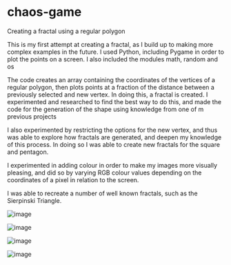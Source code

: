 # chaos-game
Creating a fractal using a regular polygon


This is my first attempt at creating a fractal, as I build up to making more complex examples in the future. I used Python, including Pygame in order to plot the points on a screen. I also included the modules math, random and os

The code creates an array containing the coordinates of the vertices of a regular polygon, then plots points at a fraction of the distance between a previously selected and new vertex. In doing this, a fractal is created. I experimented and researched to find the best way to do this, and made the code for the generation of the shape using knowledge from one of m previous projects

I also experimented by restricting the options for the new vertex, and thus was able to explore how fractals are generated, and deepen my knowledge of this process. In doing so I was able to create new fractals for the square and pentagon.

I experimented in adding colour in order to make my images more visually pleasing, and did so by varying RGB colour values depending on the coordinates of a pixel in relation to the screen.

I was able to recreate a number of well known fractals, such as the Sierpinski Triangle.

![image](https://github.com/rosie-bradstock/chaos-game/assets/139405672/20a81e6e-9cbe-4a5d-95dd-c6a3fb6e7d1c)

![image](https://github.com/rosie-bradstock/chaos-game/assets/139405672/be343401-c84a-4b4d-9563-95885de71f57)

![image](https://github.com/rosie-bradstock/chaos-game/assets/139405672/f2c5fa20-e2bf-4b63-830a-a202690c4057)

![image](https://github.com/rosie-bradstock/chaos-game/assets/139405672/abbf938c-d1e0-4a15-ab2f-39a228b7fd53)
